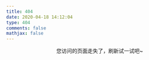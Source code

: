 ```yaml
---
title: 404
date: 2020-04-18 14:12:04
type: 404
comments: false
mathjax: false
---
```


<center>您访问的页面走失了，刷新试一试吧~</center>
<script src="//qzonestyle.gtimg.cn/qzone/hybrid/app/404/search_children.js"
        charset="utf-8" homePageUrl="/" homePageName="返回首页">
</script>